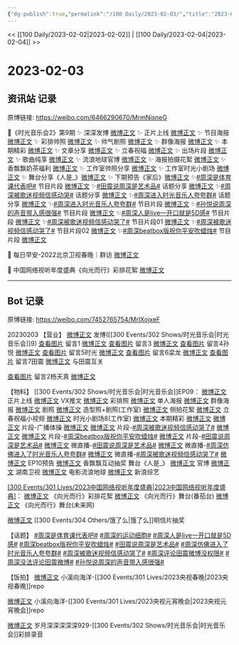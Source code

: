 ```yaml
---
{"dg-publish":true,"permalink":"/100 Daily/2023-02-03/","title":"2023-02-03","created":"2023-02-04T18:44:53.000+08:00","updated":"2023-04-11T14:46:32.290+08:00"}
---
```



<< [[100 Daily/2023-02-02\|2023-02-02]] | [[100 Daily/2023-02-04\|2023-02-04]] >>

# 2023-02-03

## 资讯站 记录

原博链接: https://weibo.com/6466290670/MrmNisneG

💫《时光音乐会2》第9期
✨ 深深发博 [微博正文](https://m.weibo.cn/6466290670/4865148864696182)
✨ 正片上线 [微博正文](https://m.weibo.cn/6466290670/4865179277329952)
✨ 节目海报 [微博正文](https://m.weibo.cn/6466290670/4865062990778237)
✨ 彩排帅照 [微博正文](https://m.weibo.cn/6466290670/4865140169901736)
✨ 帅气剧照 [微博正文](https://m.weibo.cn/6466290670/4865033203615182)
✨ 群像海报 [微博正文](https://m.weibo.cn/6466290670/4865138500568662)
✨ 本期精彩 [微博正文](https://m.weibo.cn/6466290670/4865015829761107)
✨ 文章分享 [微博正文](https://m.weibo.cn/6466290670/4865022477472061)
✨ 立春祝福 [微博正文](https://m.weibo.cn/6466290670/4865090714866886)
✨ 出场片段 [微博正文](https://m.weibo.cn/6466290670/4865192499088653)
✨ 歌曲纯享 [微博正文](https://m.weibo.cn/6466290670/4865193735363635)
✨ 流浪地球官博 [微博正文](https://m.weibo.cn/6466290670/4865151293719058)
✨ 海报拍摄花絮 [微博正文](https://m.weibo.cn/6466290670/4865066761715867)
✨ 香飘飘奶茶福利 [微博正文](https://m.weibo.cn/6466290670/4865183636524114)
✨ 工作室帅照分享 [微博正文](https://m.weibo.cn/6466290670/4865182734222911)
✨ 工作室时光小剧场 [微博正文](https://m.weibo.cn/6466290670/4865124979183115)
✨ 舞台分享《人是_》[微博正文](https://m.weibo.cn/6466290670/4865147191430073)
✨ 下期预告《家后》[微博正文](https://m.weibo.cn/6466290670/4865189919332358)
✨[#周深是体育课代表吧#](https://s.weibo.com/weibo?q=%23%E5%91%A8%E6%B7%B1%E6%98%AF%E4%BD%93%E8%82%B2%E8%AF%BE%E4%BB%A3%E8%A1%A8%E5%90%A7%23) 节目片段 [微博正文](https://m.weibo.cn/6466290670/4865003296918826)
✨[#田震说周深是艺术品#](https://s.weibo.com/weibo?q=%23%E7%94%B0%E9%9C%87%E8%AF%B4%E5%91%A8%E6%B7%B1%E6%98%AF%E8%89%BA%E6%9C%AF%E5%93%81%23) 话题分享 [微博正文](https://m.weibo.cn/6466290670/4865148235546978)
✨[#周深被歌迷视频信感动哭#](https://s.weibo.com/weibo?q=%23%E5%91%A8%E6%B7%B1%E8%A2%AB%E6%AD%8C%E8%BF%B7%E8%A7%86%E9%A2%91%E4%BF%A1%E6%84%9F%E5%8A%A8%E5%93%AD%23) 话题分享 [微博正文](https://m.weibo.cn/6466290670/4865149116093077)
✨[#周深进入时光音乐人夸夸群#](https://s.weibo.com/weibo?q=%23%E5%91%A8%E6%B7%B1%E8%BF%9B%E5%85%A5%E6%97%B6%E5%85%89%E9%9F%B3%E4%B9%90%E4%BA%BA%E5%A4%B8%E5%A4%B8%E7%BE%A4%23) 话题分享
[微博正文](https://m.weibo.cn/6466290670/4865148475674125)
✨[#周深进入时光音乐人夸夸群#](https://s.weibo.com/weibo?q=%23%E5%91%A8%E6%B7%B1%E8%BF%9B%E5%85%A5%E6%97%B6%E5%85%89%E9%9F%B3%E4%B9%90%E4%BA%BA%E5%A4%B8%E5%A4%B8%E7%BE%A4%23) 节目片段
[微博正文](https://m.weibo.cn/6466290670/4865151550096541)
✨[#孙悦说周深的声音带入感很强#](https://s.weibo.com/weibo?q=%23%E5%AD%99%E6%82%A6%E8%AF%B4%E5%91%A8%E6%B7%B1%E7%9A%84%E5%A3%B0%E9%9F%B3%E5%B8%A6%E5%85%A5%E6%84%9F%E5%BE%88%E5%BC%BA%23) 节目片段
[微博正文](https://m.weibo.cn/6466290670/4865199125567015)
✨[#周深人是live一开口就是5D感#](https://s.weibo.com/weibo?q=%23%E5%91%A8%E6%B7%B1%E4%BA%BA%E6%98%AFlive%E4%B8%80%E5%BC%80%E5%8F%A3%E5%B0%B1%E6%98%AF5D%E6%84%9F%23) 节目片段
[微博正文](https://m.weibo.cn/6466290670/4865152853215945)
✨[#周深被歌迷视频信感动哭了#](https://s.weibo.com/weibo?q=%23%E5%91%A8%E6%B7%B1%E8%A2%AB%E6%AD%8C%E8%BF%B7%E8%A7%86%E9%A2%91%E4%BF%A1%E6%84%9F%E5%8A%A8%E5%93%AD%E4%BA%86%23) 节目片段01
[微博正文](https://m.weibo.cn/6466290670/4865151771347374)
✨[#周深被歌迷视频信感动哭了#](https://s.weibo.com/weibo?q=%23%E5%91%A8%E6%B7%B1%E8%A2%AB%E6%AD%8C%E8%BF%B7%E8%A7%86%E9%A2%91%E4%BF%A1%E6%84%9F%E5%8A%A8%E5%93%AD%E4%BA%86%23) 节目片段02
[微博正文](https://m.weibo.cn/6466290670/4865180690811635)
✨[#周深beatbox版祝你平安吹蜡烛#](https://s.weibo.com/weibo?q=%23%E5%91%A8%E6%B7%B1beatbox%E7%89%88%E7%A5%9D%E4%BD%A0%E5%B9%B3%E5%AE%89%E5%90%B9%E8%9C%A1%E7%83%9B%23) 节目片段
[微博正文](https://m.weibo.cn/6466290670/4865138895356852)

💫 每日早安-2022北京卫视春晚｜群访
[微博正文](https://m.weibo.cn/6466290670/4864981122155986)

💫 中国网络视听年度盛典《向光而行》彩排花絮
[微博正文](https://m.weibo.cn/6466290670/4865092636377978)

---
## Bot 记录

原博链接: https://weibo.com/7452765754/MrlXojxeF

20230203
【营业】
[微博正文](http://weibo.com/1736988591/MrkKuzwko) 发博([[300 Events/302 Shows/时光音乐会\|时光音乐会]]9)
[查看图片](https://wx1.sinaimg.cn/large/0088n2Pggy1haqo7ntjm8j30u010cjv1.jpg) 留言1 [微博正文](http://weibo.com/1736988591/MqhaKzQtr)
[查看图片](https://wx3.sinaimg.cn/large/0088n2Pggy1haqo8hpjhsj30u0106gpa.jpg) 留言3 [微博正文](http://weibo.com/1736988591/MqhaKzQtr)
[查看图片](https://wx3.sinaimg.cn/large/0088n2Pggy1haqo58sf5wj30u010lwjm.jpg) 留言4孙悦 [微博正文](http://weibo.com/1228131382/Mrl1FgfaL)
[查看图片](https://wx1.sinaimg.cn/large/0088n2Pggy1haqo5datgrj30u01dkdmh.jpg) 留言5时光 [微博正文](http://weibo.com/7703778879/MrkGP9x8E)
[查看图片](https://wx2.sinaimg.cn/large/0088n2Pggy1haqo51e33kj30uj0u078b.jpg) 留言6梁龙 [微博正文](http://weibo.com/7340911441/MrkW1qE1T)
[查看图片](https://wx2.sinaimg.cn/large/0088n2Pggy1haqo4vci0zj30u0135gqs.jpg) 留言7田震 [微博正文](http://weibo.com/1195230942/Mrl7OsmRb)
与田震互关

[查看图片](https://wx3.sinaimg.cn/large/0088n2Pggy1haqo7fhbw0j30yi11nwpe.jpg) 留言2杨天真 [微博正文](http://weibo.com/1644165201/MrhSpx2bQ)

【物料】
[[300 Events/302 Shows/时光音乐会\|时光音乐会]]EP09：
[微博正文](https://weibo.com/7703778879/Mrlic1em5) 正片上线
[微博正文](http://weibo.com/6466290670/MrhwXvlP7) VX推文
[微博正文](http://weibo.com/7478855230/MrktUBOnf) 彩排照
[微博正文](https://weibo.com/7703778879/Mriurh0an) 单人海报
[微博正文](http://weibo.com/7703778879/Mrkmx9pHz) 群像海报
[微博正文](http://weibo.com/7703778879/MrhHJlfZz) 剧照
[微博正文](http://weibo.com/7478855230/MrlFru56F) 造型照+剧照(工作室)
[微博正文](http://weibo.com/5337758780/MriEa6q4Q) 侧拍花絮
[微博正文](https://weibo.com/7703778879/Mrjha6058) 立春祝福小视频
[微博正文](http://weibo.com/7478855230/Mrk5mtMip) 时光小剧场8(工作室)
[微博正文](https://weibo.com/7703778879/MrhjpuJEV) 本期精彩
[微博正文](http://weibo.com/1266269835/MrgHXdrni) [微博正文](https://weibo.com/5883814680/MrgFu8tw7) 片段-广播体操
[微博正文](http://weibo.com/2110705772/MrkId4qBB) [微博正文](http://weibo.com/6525010965/MrkUynKnf) 片段-[#周深被歌迷视频信感动哭了#](https://s.weibo.com/weibo?q=%23%E5%91%A8%E6%B7%B1%E8%A2%AB%E6%AD%8C%E8%BF%B7%E8%A7%86%E9%A2%91%E4%BF%A1%E6%84%9F%E5%8A%A8%E5%93%AD%E4%BA%86%23)
[微博正文](https://weibo.com/2110705772/MrkVTu7rh) [微博正文](https://weibo.com/1867028705/MrklHrI2X) 片段-[#周深beatbox版祝你平安吹蜡烛#](https://s.weibo.com/weibo?q=%23%E5%91%A8%E6%B7%B1beatbox%E7%89%88%E7%A5%9D%E4%BD%A0%E5%B9%B3%E5%AE%89%E5%90%B9%E8%9C%A1%E7%83%9B%23)
[微博正文](https://weibo.com/2110705772/MrkHs7CM3) 片段-[#田震说周深是艺术品#](https://s.weibo.com/weibo?q=%23%E7%94%B0%E9%9C%87%E8%AF%B4%E5%91%A8%E6%B7%B1%E6%98%AF%E8%89%BA%E6%9C%AF%E5%93%81%23)
[微博正文](https://weibo.com/7703778879/MrkKtaoiA) 微直播-[#田震说周深是艺术品#](https://s.weibo.com/weibo?q=%23%E7%94%B0%E9%9C%87%E8%AF%B4%E5%91%A8%E6%B7%B1%E6%98%AF%E8%89%BA%E6%9C%AF%E5%93%81%23)
[微博正文](https://weibo.com/7703778879/MrkKSyXaA) 微直播-[#周深仿佛进入了时光音乐人夸夸群#](https://s.weibo.com/weibo?q=%23%E5%91%A8%E6%B7%B1%E4%BB%BF%E4%BD%9B%E8%BF%9B%E5%85%A5%E4%BA%86%E6%97%B6%E5%85%89%E9%9F%B3%E4%B9%90%E4%BA%BA%E5%A4%B8%E5%A4%B8%E7%BE%A4%23)
[微博正文](https://weibo.com/7703778879/MrkLhm7Hu) 微直播-[#周深被歌迷视频信感动哭了#](https://s.weibo.com/weibo?q=%23%E5%91%A8%E6%B7%B1%E8%A2%AB%E6%AD%8C%E8%BF%B7%E8%A7%86%E9%A2%91%E4%BF%A1%E6%84%9F%E5%8A%A8%E5%93%AD%E4%BA%86%23)
[微博正文](https://weibo.com/7703778879/MrlpbwqGP) EP10预告
[微博正文](http://weibo.com/2373608053/MrloK1BWB) 香飘飘互动抽奖
舞台《人是_》
[微博正文](https://weibo.com/7703778879/MrkFBtvAe) 官博
[微博正文](http://weibo.com/1638629382/MrkQzkNN4) 湖南卫视
[微博正文](http://weibo.com/6436669966/MrkLCjNOS) 电影流浪地球
[微博正文](https://weibo.com/1878335471/MrkKH0pLU) 新浪综艺

[[300 Events/301 Lives/2023中国网络视听年度盛典\|2023中国网络视听年度盛典]](续)：
[微博正文](https://weibo.com/7408066931/Mrj9xDzyU) 《向光而行》彩排花絮
[微博正文](http://weibo.com/1767910704/Mrlk3BEer) 《向光而行》舞台(番茄台)
[微博正文](https://weibo.com/2409482243/MrbPDvZVy) 《向光而行》舞台(未来网)

[微博正文](http://weibo.com/1282440983/MrlERr5Hm) [[300 Events/304 Others/饿了么\|饿了么]]明信片抽奖

【话题】
[#周深是体育课代表吧#](https://s.weibo.com/weibo?q=%23%E5%91%A8%E6%B7%B1%E6%98%AF%E4%BD%93%E8%82%B2%E8%AF%BE%E4%BB%A3%E8%A1%A8%E5%90%A7%23)
[#周深的运动细胞#](https://s.weibo.com/weibo?q=%23%E5%91%A8%E6%B7%B1%E7%9A%84%E8%BF%90%E5%8A%A8%E7%BB%86%E8%83%9E%23)
[#周深人是live一开口就是5D感#](https://s.weibo.com/weibo?q=%23%E5%91%A8%E6%B7%B1%E4%BA%BA%E6%98%AFlive%E4%B8%80%E5%BC%80%E5%8F%A3%E5%B0%B1%E6%98%AF5D%E6%84%9F%23)
[#周深beatbox版祝你平安吹蜡烛#](https://s.weibo.com/weibo?q=%23%E5%91%A8%E6%B7%B1beatbox%E7%89%88%E7%A5%9D%E4%BD%A0%E5%B9%B3%E5%AE%89%E5%90%B9%E8%9C%A1%E7%83%9B%23)
[#田震说周深是艺术品#](https://s.weibo.com/weibo?q=%23%E7%94%B0%E9%9C%87%E8%AF%B4%E5%91%A8%E6%B7%B1%E6%98%AF%E8%89%BA%E6%9C%AF%E5%93%81%23)
[#周深仿佛进入了时光音乐人夸夸群#](https://s.weibo.com/weibo?q=%23%E5%91%A8%E6%B7%B1%E4%BB%BF%E4%BD%9B%E8%BF%9B%E5%85%A5%E4%BA%86%E6%97%B6%E5%85%89%E9%9F%B3%E4%B9%90%E4%BA%BA%E5%A4%B8%E5%A4%B8%E7%BE%A4%23)
[#周深被歌迷视频信感动哭了#](https://s.weibo.com/weibo?q=%23%E5%91%A8%E6%B7%B1%E8%A2%AB%E6%AD%8C%E8%BF%B7%E8%A7%86%E9%A2%91%E4%BF%A1%E6%84%9F%E5%8A%A8%E5%93%AD%E4%BA%86%23)
[#周深评论田震微博没权限#](https://s.weibo.com/weibo?q=%23%E5%91%A8%E6%B7%B1%E8%AF%84%E8%AE%BA%E7%94%B0%E9%9C%87%E5%BE%AE%E5%8D%9A%E6%B2%A1%E6%9D%83%E9%99%90%23)
[#周深没法评论田震微博#](https://s.weibo.com/weibo?q=%23%E5%91%A8%E6%B7%B1%E6%B2%A1%E6%B3%95%E8%AF%84%E8%AE%BA%E7%94%B0%E9%9C%87%E5%BE%AE%E5%8D%9A%23)
[#孙悦说周深的声音带入感很强#](https://s.weibo.com/weibo?q=%23%E5%AD%99%E6%82%A6%E8%AF%B4%E5%91%A8%E6%B7%B1%E7%9A%84%E5%A3%B0%E9%9F%B3%E5%B8%A6%E5%85%A5%E6%84%9F%E5%BE%88%E5%BC%BA%23)

【饭拍】
[微博正文](http://weibo.com/5700140249/MrdzTjlBf) 小溪向海洋-[[300 Events/301 Lives/2023央视春晚\|2023央视春晚]]repo

[微博正文](http://weibo.com/5700140249/MrgIxuIsz) 小溪向海洋-[[300 Events/301 Lives/2023央视元宵晚会\|2023央视元宵晚会]]repo

[微博正文](http://weibo.com/1600184310/MrkLp7CYG) 岁月深深深深深929-[[300 Events/302 Shows/时光音乐会\|时光音乐会]]彩排录音

